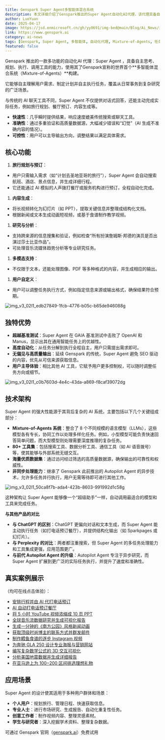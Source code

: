 ```yaml
---
title: Genspark Super Agent多智能体混合系统
description: 本文详细介绍了Genspark推出的Super Agent自动化AI代理，该代理具备自主思考、规划、执行、调用工具的能力，使用了世界首个多智能体混合系统(Mixture-of-Agents)构建，可完成旅行规划、内容生成、研究分析等多种复杂任务。
author: LuoYuan
date: 2025-04-17
image: https://jsd.onmicrosoft.cn/gh/yy0691/img-bed@main/Blog/Ai_News/img_v3_02l1_edb27849-1fcb-4776-b05c-b65de946088g.jpg
link: https://www.genspark.ai
category: ai-news
tags: [Genspark, Super Agent, 多智能体, 自动化代理, Mixture-of-Agents, 任务执行, 旅行规划, 内容生成, 研究分析, 工具集成]
featured: false
---
```

Genspark 推出的一款多功能的自动化AI 代理：Super Agent ，具备自主思考、规划、执行、调用工具的能力，使用其了Genspark宣称的世界首个**多智能体混合系统（Mixture-of-Agents）**构建。

它能够自主理解用户需求、制定计划并自主执行任务，覆盖从日常事务到复杂研究的广泛场景。

与传统的 AI 聊天工具不同，Super Agent 不仅提供对话式回答，还能主动完成实际任务，例如旅行规划、餐厅预订、内容生成等。

- **快速性**：几乎瞬时提供结果，响应速度媲美传统搜索或聊天工具。
- **准确性**：通过多重验证和高质量数据源，大幅减少错误和“幻觉”（AI 生成不准确内容的情况）。
- **可控性**：用户可以主导输出方向，调整结果以满足具体需求。

## **核心功能**

1. **旅行规划与预订**：

- 用户只需输入需求（如“计划去圣地亚哥的旅行”），Super Agent 会自动搜索航班、酒店、景点信息，并生成详细行程。
- 它还能通过 AI 模拟的人声拨打餐厅或服务机构进行预订，全程自动化完成。

1. **内容生成**：

- 将长视频转化为幻灯片（如 PPT），提取关键信息并整理成结构化文档。
- 根据新闻或文本生成动画短视频，或基于食谱制作教学视频。

1. **研究与分析**：

- 支持跨来源的信息搜集和验证，例如检查“所有扮演詹姆斯·邦德的演员是否出演过莎士比亚作品”。
- 可处理音乐流媒体趋势分析等专业研究任务。

1. **多模态支持**：

- 不仅限于文本，还能处理图像、PDF 等多种格式的内容，并生成相应的输出。

1. **用户自定义**：

- 用户可以调整任务执行方式，例如指定信息来源或输出格式，确保结果符合预期。

![img_v3_02l1_edb27849-1fcb-4776-b05c-b65de946088g](https://jsd.onmicrosoft.cn/gh/yy0691/img-bed@main/Blog/Ai_Newsimg_v3_02l1_edb27849-1fcb-4776-b05c-b65de946088g.jpg)



## **独特优势**

- **超越基准测试**：Super Agent 在 GAIA 基准测试中击败了 OpenAI 和 Manus，显示出其在通用智能任务上的优越性。
- **高度自动化**：从任务分解到执行全程自主，用户只需提出需求即可。
- **无偏见与高质量输出**：延续 Genspark 的传统，Super Agent 避免 SEO 驱动的内容，优先从可信来源获取信息。
- **用户主导体验**：相比其他 AI 工具，它赋予用户更多控制权，可以随时调整任务方向或细节。

![img_v3_02l1_c0b7603d-4e4c-43da-a869-f8caf39072dg](https://jsd.onmicrosoft.cn/gh/yy0691/img-bed@main/Blog/Ai_Newsimg_v3_02l1_c0b7603d-4e4c-43da-a869-f8caf39072dg.jpg)



## **技术架构**

Super Agent 的强大性能源于其背后复杂的 AI 系统，主要包括以下几个关键组成部分：

- **Mixture-of-Agents 系统**：整合了 8 个不同规模的语言模型（LLMs），这些模型各有专长，协同工作以处理多样化任务。例如，小型模型可能负责快速回答简单问题，而大型模型则处理需要深度推理的复杂任务。
- **80+ 工具集**：包括搜索工具、数据分析工具、通信工具（如 AI 语音拨号）等，使其能够与外部系统无缝交互。
- **海量优质数据集**：通过访问经过筛选的高质量数据源，确保输出的可靠性和权威性。
- **非同步处理能力**：继承了 Genspark 此前推出的 Autopilot Agent 的异步技术，允许多任务并行执行，用户无需等待即可进行其他工作。

![img_v3_02l1_50ca8f7b-ada4-423b-8603-991992d1c58g](https://jsd.onmicrosoft.cn/gh/yy0691/img-bed@main/Blog/Ai_Newsimg_v3_02l1_50ca8f7b-ada4-423b-8603-991992d1c58g.jpg)



这种架构让 Super Agent 能够像一个“超级助手”一样，自动调用最适合的模型和工具来完成任务。

**与其他产品的对比**

- **与 ChatGPT 的区别**：ChatGPT 更偏向对话和文本生成，而 Super Agent 能主动执行任务（如打电话预订餐厅），并提供结构化输出（如 Sparkpages 或幻灯片）。
- **与 Perplexity 的对比**：两者都注重搜索，但 Super Agent 的多任务处理能力和工具集成更强，应用范围更广。
- **与前代 Autopilot Agent 的升级**：Autopilot Agent 专注于异步研究，而 Super Agent 扩展到更广泛的实际任务执行，并提升了速度和准确性。

## **真实案例展示**

（均可在线点击体验）：

- [安排行程并由 AI 代打电话预订](https://www.genspark.ai/autopilotagent_viewer?id=4b686480-eecf-44f6-a338-dc10dc3f5af6)
- [AI 自动打电话预订餐厅](https://www.genspark.ai/autopilotagent_viewer?id=7f3265f8-eb42-4114-8744-93d72b1d7440)
- [将 5 小时 YouTube 视频浓缩成 10 页 PPT](https://www.genspark.ai/agents?id=dc634832-5fc9-40ec-a7dd-e0e18e4e9104)
- [全球音乐流数据研究并生成可视化报告](https://www.genspark.ai/agents?id=951456c1-280e-46fa-a3b3-c39b6ff8a2ae)
- [生成一分钟的《南方公园》风格新闻动画](https://www.genspark.ai/agents?id=5acd581a-dbb1-42db-a248-f67976b435d4)
- [获取顶级时尚博主的联系方式并群发邮件](https://www.genspark.ai/agents?id=017c172f-18ad-415c-aa35-07507e0f375b)
- [制作鳕鱼食谱的逐步 Instagram 视频](https://www.genspark.ai/agents?id=09d97ab6-c682-424a-8dbd-abf11765e388)
- [为奔驰 GLA 250 设计专业海报与营销网站](https://www.genspark.ai/agents?id=21293689-bcf7-4a3e-9c38-b36d60c4ebc2)
- [编写复杂数学公式的 3D 交互可视化](https://www.genspark.ai/autopilotagent_viewer?id=31fe59a1-c13e-4b43-8a4c-d8445bce010d)
- [分析美国地震数据并生成详细报告](https://www.genspark.ai/agents?id=2ac90022-717c-4f44-b3cb-e5c3108b87d2)
- [在亚马逊上为 $100-$200 区间挑选理想礼物](https://www.genspark.ai/agents?id=055af920-62b7-4c50-b8f7-cc9b6d3d89fb)

## **应用场景**

Super Agent 的设计使其适用于多种用户群体和场景：

- **个人用户**：规划旅行、管理日程、快速获取信息。
- **专业人士**：进行市场研究、生成报告、自动化重复性任务。
- **创意工作者**：制作视频内容、整理灵感素材。
- **学生与研究者**：深入挖掘学术资料、整理复杂数据。

可通过 Genspark 官网（[genspark.ai](https://genspark.ai/)）免费试用